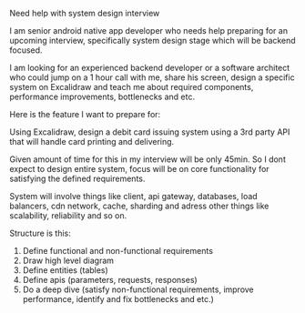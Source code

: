 Need help with system design interview

I am senior android native app developer who needs help preparing for an upcoming interview, specifically system design stage which will be backend focused.

I am looking for an experienced backend developer or a software architect who could jump on a 1 hour call with me, share his screen, design a specific system on Excalidraw and teach me about required components, performance improvements, bottlenecks and etc.

Here is the feature I want to prepare for:

Using Excalidraw, design a debit card issuing system using a 3rd party API that will handle card printing and delivering. 

Given amount of time for this in my interview will be only 45min. So I dont expect to design entire system, focus will be on core functionality for satisfying the defined requirements.

System will involve things like client, api gateway, databases, load balancers, cdn network, cache, sharding and adress other things like scalability, reliability and so on.

Structure is this:
1. Define functional and non-functional requirements
2. Draw high level diagram
3. Define entities (tables)
4. Define apis (parameters, requests, responses)
5. Do a deep dive (satisfy non-functional requirements, improve performance, identify and fix bottlenecks and etc.)